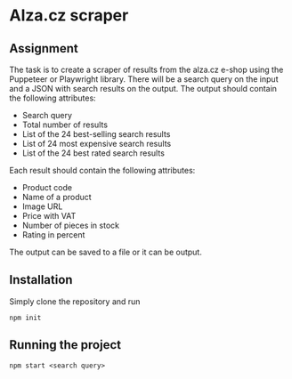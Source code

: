 # Alza.cz scraper

## Assignment
The task is to create a scraper of results from the alza.cz e-shop using the Puppeteer or Playwright library. There will be a search query on the input and a JSON with search results on the output. The output should contain the following attributes:

-  Search query
-  Total number of results
-  List of the 24 best-selling search results
-  List of 24 most expensive search results
-  List of the 24 best rated search results

Each result should contain the following attributes:

-  Product code
-  Name of a product
-  Image URL
-  Price with VAT
-  Number of pieces in stock
-  Rating in percent

The output can be saved to a file or it can be output.

## Installation
Simply clone the repository and run

`npm init`

## Running the project

`npm start <search query>`

